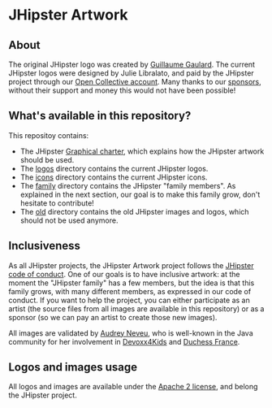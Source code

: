 # JHipster Artwork

## About

The original JHipster logo was created by [Guillaume Gaulard](https://twitter.com/ggaulard). The current JHipster logos were designed by Julie Libralato, and paid by the JHipster project through our [Open Collective account](https://opencollective.com/generator-jhipster). Many thanks to our [sponsors](https://www.jhipster.tech/sponsors/), without their support and money this would not have been possible!

## What's available in this repository?

This repositoy contains:

- The JHipster [Graphical charter](JHipster-graphical-charter.pdf), which explains how the JHipster artwork should be used.
- The [logos](logos/) directory contains the current JHipster logos.
- The [icons](icons/) directory contains the current JHipster icons.
- The [family](family/) directory contains the JHipster "family members". As explained in the next section, our goal is to make this family grow, don't hesitate to contribute!
- The [old](old/) directory contains the old JHipster images and logos, which should not be used anymore.

## Inclusiveness

As all JHipster projects, the JHipster Artwork project follows the [JHipster code of conduct](https://github.com/jhipster/generator-jhipster/blob/master/CODE_OF_CONDUCT.md). One of our goals is to have inclusive artwork: at the moment the "JHipster family" has a few members, but the idea is that this family grows, with many different members, as expressed in our code of conduct. If you want to help the project, you can either participate as an artist (the source files from all images are available in this repository) or as a sponsor (so we can pay an artist to create those new images).

All images are validated by [Audrey Neveu](https://twitter.com/Audrey_Neveu), who is well-known in the Java community for her involvement in [Devoxx4Kids](http://www.devoxx4kids.org/) and [Duchess France](https://www.duchess-france.org/).

## Logos and images usage

All logos and images are available under the [Apache 2 license](LICENSE.txt), and belong the JHipster project.
